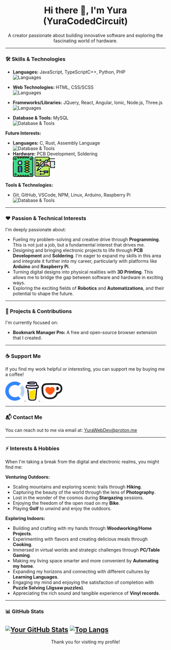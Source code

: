 <div align="center">
  <h1>Hi there 👋, I'm Yura (YuraCodedCircuit)</h1>
  <p>A creator passionate about building innovative software and exploring the fascinating world of hardware.</p>
</div>

---

### 🛠️ Skills & Technologies

* **Languages:** JavaScript, TypeScriptC++, Python, PHP<br/>
  ![Languages](https://skills-icons.vercel.app/api/icons?i=js,ts,cpp,python,php)

* **Web Technologies:** HTML, CSS/SCSS<br/>
  ![Languages](https://skills-icons.vercel.app/api/icons?i=html,css,sass)

* **Frameworks/Libraries:** JQuery, React, Angular, Ionic, Node.js, Three.js<br/>
  ![Languages](https://skills-icons.vercel.app/api/icons?i=jquery,react,angular,ionic,nodejs,threejs)

* **Database & Tools:** MySQL<br/>
  ![Database & Tools](https://skills-icons.vercel.app/api/icons?i=mysql,firebase)

**Future Interests:**

* **Languages:** C, Rust, Assembly Language<br/>
  ![Database & Tools](https://go-skill-icons.vercel.app/api/icons?i=c,rust,assembly)
* **Hardware:** PCB Development, Soldering<br/>
  <!-- https://www.flaticon.com/free-icons/pcb-board | https://www.flaticon.com/free-icons/soldering-iron -->
  ![pcb-board](/images/pcb-board.png) ![pcb-board](/images/soldering-iron.png)

**Tools & Technologies:**

* Git, GitHub, VSCode, NPM, Linux, Arduino, Raspberry Pi<br/>
  ![Database & Tools](https://skills-icons.vercel.app/api/icons?i=git,github,vscode,npm,linux,arduino,raspberrypi)

---

### ❤️ Passion & Technical Interests

I'm deeply passionate about:

* Fueling my problem-solving and creative drive through **Programming**. This is not just a job, but a fundamental interest that drives me.
* Designing and bringing electronic projects to life through **PCB Development** and **Soldering**. I'm eager to expand my skills in this area and integrate it further into my career, particularly with platforms like **Arduino** and **Raspberry Pi**.
* Turning digital designs into physical realities with **3D Printing**. This allows me to bridge the gap between software and hardware in exciting ways.
* Exploring the exciting fields of **Robotics** and **Automatizations**, and their potential to shape the future.

---

### 🚀 Projects & Contributions

I'm currently focused on:

* **Bookmark Manager Pro:** A free and open-source browser extension that I created.

---

### ☕ Support Me

If you find my work helpful or interesting, you can support me by buying me a coffee!

<div align="left">
  <a href="https://opencollective.com/cybervoyager" target="_blank">
    <img src="/images/open-collective.svg" alt="Buy Me A Coffee" style="height: 60px" >
  </a>
  <a href="https://buymeacoffee.com/yuradeveloper" target="_blank">
    <img src="/images/bmc-logo.svg" alt="Buy Me A Coffee" style="height: 60px" >
  </a>
  <a href="https://ko-fi.com/yuradeveloper" target="_blank">
    <img src="/images/kofi_symbol.svg" alt="Buy Me A Coffee" style="height: 60px" >
  </a>
</div>

---

### 📬 Contact Me

You can reach out to me via email at: [YuraWebDev@proton.me](mailto:YuraWebDev@proton.me)

---

### ⚡ Interests & Hobbies

When I'm taking a break from the digital and electronic realms, you might find me:

**Venturing Outdoors:**

* Scaling mountains and exploring scenic trails through **Hiking**.
* Capturing the beauty of the world through the lens of **Photography**.
* Lost in the wonder of the cosmos during **Stargazing** sessions.
* Enjoying the freedom of the open road on my **Bike**.
* Playing **Golf** to unwind and enjoy the outdoors.

**Exploring Indoors:**

* Building and crafting with my hands through **Woodworking/Home Projects**.
* Experimenting with flavors and creating delicious meals through **Cooking**.
* Immersed in virtual worlds and strategic challenges through **PC/Table Gaming**.
* Making my living space smarter and more convenient by **Automating my home**.
* Expanding my horizons and connecting with different cultures by **Learning Languages**.
* Engaging my mind and enjoying the satisfaction of completion with **Puzzle Solving (Jigsaw puzzles)**.
* Appreciating the rich sound and tangible experience of **Vinyl records**.

---

### 📊 GitHub Stats

[![Your GitHub Stats](https://github-readme-stats.vercel.app/api?username=YuraCodedCircuit&show_icons=true&theme=dracula)](https://github.com/anuraghazra/github-readme-stats) [![Top Langs](https://github-readme-stats.vercel.app/api/top-langs/?username=YuraCodedCircuit&layout=compact&theme=dracula)](https://github.com/anuraghazra/github-readme-stats)
<br/>
---

<div align="center">
  <p>Thank you for visiting my profile!</p>
</div>
